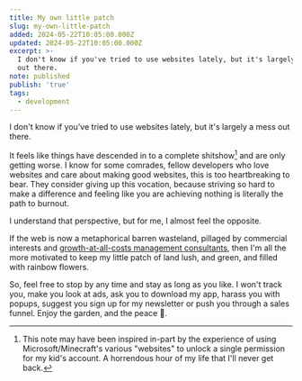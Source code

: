 ```yaml
---
title: My own little patch
slug: my-own-little-patch
added: 2024-05-22T10:05:00.000Z
updated: 2024-05-22T10:05:00.000Z
excerpt: >-
  I don't know if you've tried to use websites lately, but it's largely a mess
  out there.
note: published
publish: 'true'
tags:
  - development
---
```

I don't know if you've tried to use websites lately, but it's largely a mess out there.

It feels like things have descended in to a complete shitshow[^1]
and are only getting worse. I know for some comrades, fellow developers who love websites and care about making good websites, this is too heartbreaking to bear. They consider giving up this vocation, because striving so hard to make a difference and feeling like you are achieving nothing is literally the path to burnout.

I understand that perspective, but for me, I almost feel the opposite.

If the web is now a metaphorical barren wasteland, pillaged by commercial interests and [growth-at-all-costs management consultants](https://podcasts.apple.com/us/podcast/how-managers-are-breaking-the-internet/id1730587238?i=1000653410986), then I'm all the more motivated to keep my little patch of land lush, and green, and filled with rainbow flowers.

So, feel free to stop by any time and stay as long as you like. I won't track you, make you look at ads, ask you to download my app, harass you with popups, suggest you sign up for my newsletter or push you through a sales funnel. Enjoy the garden, and the peace 💐.

[^1]: This note may have been inspired in-part by the experience of using Microsoft/Minecraft's various "websites" to unlock a single permission for my kid's account. A horrendous hour of my life that I'll never get back.
